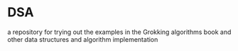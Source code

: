 # DSA
a repository for trying out the examples in the Grokking algorithms book and other data structures and algorithm implementation
